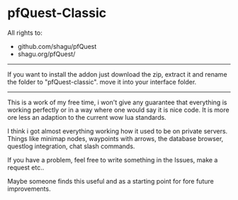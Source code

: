 # pfQuest-Classic


All rights to: 
* github.com/shagu/pfQuest  
* shagu.org/pfQuest/

---

If you want to install the addon just download the zip, extract it and rename the folder to "pfQuest-classic". move it into your interface folder.

---

This is a work of my free time, i won't give any guarantee that everything is working perfectly or in a way where one would say it is nice code. It is more ore less an adaption to the current wow lua standards.

I think i got almost everything working how it used to be on private servers. Things like minimap nodes, waypoints with arrows, the database browser, questlog integration, chat slash commands.    

If you have a problem, feel free to write something in the Issues, make a request etc..
 
Maybe someone finds this useful and as a starting point for fore future improvements.
